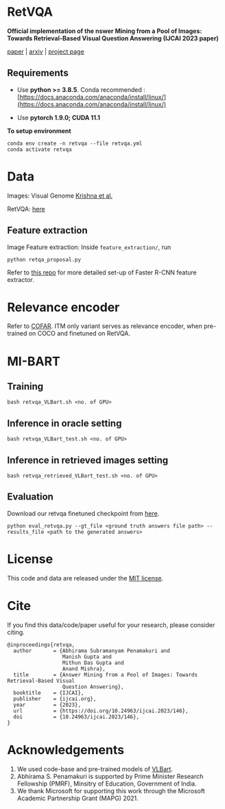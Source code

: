 # RetVQA
**Official implementation of the nswer Mining from a Pool of Images: Towards Retrieval-Based Visual Question Answering (IJCAI 2023 paper)**

[paper](https://www.ijcai.org/proceedings/2023/0146.pdf) | [arxiv](https://arxiv.org/abs/2306.16713) | [project page](https://vl2g.github.io/projects/retvqa/)

## Requirements
* Use **python >= 3.8.5**. Conda recommended : [https://docs.anaconda.com/anaconda/install/linux/](https://docs.anaconda.com/anaconda/install/linux/)

* Use **pytorch 1.9.0; CUDA 11.1**

**To setup environment**
```
conda env create -n retvqa --file retvqa.yml
conda activate retvqa
```

# Data
Images: Visual Genome [Krishna et al.](https://homes.cs.washington.edu/~ranjay/visualgenome/index.html) 


RetVQA: [here](https://drive.google.com/file/d/1j08lIXSN5Uxn5imHKXn4JIrzq5RitE04/view?usp=share_link)

## Feature extraction
Image Feature extraction: Inside ```feature_extraction/```, run

```
python retqa_proposal.py
```

Refer to [this repo](https://github.com/j-min/VL-T5) for more detailed set-up of Faster R-CNN feature extractor.

# Relevance encoder

Refer to [COFAR](https://github.com/vl2g/cofar). ITM only variant serves as relevance encoder, when pre-trained on COCO and finetuned on RetVQA.

# MI-BART 
## Training

```
bash retvqa_VLBart.sh <no. of GPU>
```

## Inference in oracle setting

```
bash retvqa_VLBart_test.sh <no. of GPU>
```

## Inference in retrieved images setting

```
bash retvqa_retrieved_VLBart_test.sh <no. of GPU>
```

## Evaluation

Download our retvqa finetuned checkpoint from [here](https://drive.google.com/file/d/1cXAUzTm6XVvAsb28X63up7YHvt0tU_L_/view?usp=sharing).

```
python eval_retvqa.py --gt_file <ground truth answers file path> --results_file <path to the generated answers>
```


# License
This code and data are released under the [MIT license](LICENSE.txt).

# Cite
If you find this data/code/paper useful for your research, please consider citing.

```
@inproceedings{retvqa,
  author       = {Abhirama Subramanyam Penamakuri and
                  Manish Gupta and
                  Mithun Das Gupta and
                  Anand Mishra},
  title        = {Answer Mining from a Pool of Images: Towards Retrieval-Based Visual
                  Question Answering},
  booktitle    = {IJCAI},
  publisher    = {ijcai.org},
  year         = {2023},
  url          = {https://doi.org/10.24963/ijcai.2023/146},
  doi          = {10.24963/ijcai.2023/146},
}
```

# Acknowledgements
1. We used code-base and pre-trained models of [VLBart](https://github.com/j-min/VL-T5).
2. Abhirama S. Penamakuri is supported by Prime Minister Research Fellowship (PMRF), Minsitry of Education, Government of India.
3. We thank Microsoft for supporting this work through the Microsoft Academic Partnership Grant (MAPG) 2021. 

